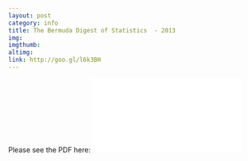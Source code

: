 ```yaml
---
layout: post
category: info
title: The Bermuda Digest of Statistics  - 2013
img: 
imgthumb: 
altimg: 
link: http://goo.gl/l6k3BH
---
```

Please see the PDF here:
<embed src="/docs/info/2013-bermuda-digest-of-statistics.pdf" class="pdf" type='application/pdf'>
